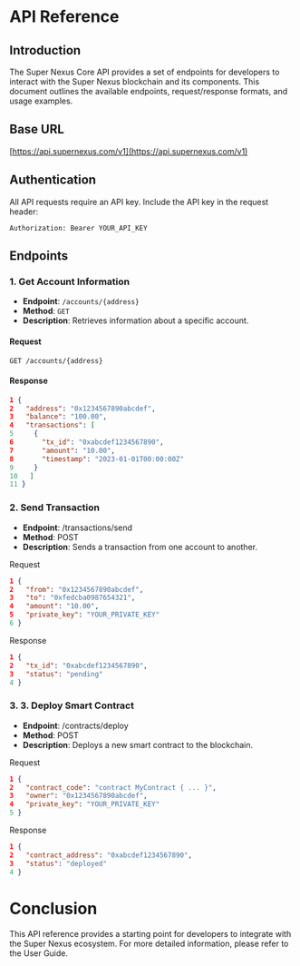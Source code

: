 # API Reference

## Introduction

The Super Nexus Core API provides a set of endpoints for developers to interact with the Super Nexus blockchain and its components. This document outlines the available endpoints, request/response formats, and usage examples.

## Base URL

[https://api.supernexus.com/v1](https://api.supernexus.com/v1)


## Authentication

All API requests require an API key. Include the API key in the request header:

```
Authorization: Bearer YOUR_API_KEY
```


## Endpoints

### 1. Get Account Information

- **Endpoint**: `/accounts/{address}`
- **Method**: `GET`
- **Description**: Retrieves information about a specific account.

#### Request

```
GET /accounts/{address}
```


#### Response

```json
1 {
2   "address": "0x1234567890abcdef",
3   "balance": "100.00",
4   "transactions": [
5     {
6       "tx_id": "0xabcdef1234567890",
7       "amount": "10.00",
8       "timestamp": "2023-01-01T00:00:00Z"
9     }
10   ]
11 }
```

### 2. Send Transaction

- **Endpoint**: /transactions/send
- **Method**: POST
- **Description**: Sends a transaction from one account to another.

Request
```json
1 {
2   "from": "0x1234567890abcdef",
3   "to": "0xfedcba0987654321",
4   "amount": "10.00",
5   "private_key": "YOUR_PRIVATE_KEY"
6 }
```

Response
```json
1 {
2   "tx_id": "0xabcdef1234567890",
3   "status": "pending"
4 }
```

### 3. 3. Deploy Smart Contract

- **Endpoint**: /contracts/deploy
- **Method**: POST
- **Description**: Deploys a new smart contract to the blockchain.

Request
```json
1 {
2   "contract_code": "contract MyContract { ... }",
3   "owner": "0x1234567890abcdef",
4   "private_key": "YOUR_PRIVATE_KEY"
5 }
```

Response
```json
1 {
2   "contract_address": "0xabcdef1234567890",
3   "status": "deployed"
4 }
```

# Conclusion
This API reference provides a starting point for developers to integrate with the Super Nexus ecosystem. For more detailed information, please refer to the User Guide.
